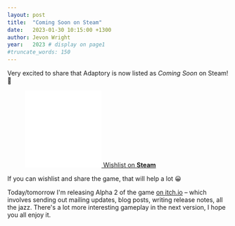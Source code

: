 ```yaml
---
layout: post
title:  "Coming Soon on Steam"
date:   2023-01-30 10:15:00 +1300
author: Jevon Wright
year:   2023 # display on page1
#truncate_words: 150
---
```


Very excited to share that Adaptory is now listed as _Coming Soon_ on Steam! 🥳

<figure class="image">
  <a href="https://store.steampowered.com/app/2201620/Adaptory/" class="steam-button">
    <img src="/assets/images/steam white@2x.png"> <span>Wishlist on <b>Steam</b></span>
  </a>
</figure>

If you can wishlist and share the game, that will help a lot 😀

Today/tomorrow I'm releasing Alpha 2 of the game [on itch.io](https://soundasleepful.itch.io/adaptory) –
which involves sending out mailing updates, blog posts, writing release notes, all the jazz.
There's a lot more interesting gameplay in the next version, I hope you all enjoy it.
